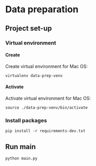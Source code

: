 # Data preparation

## Project set-up

### Virtual environment

#### Create

Create virtual environment for Mac OS:

```
virtualenv data-prep-venv
```

#### Activate

Activate virtual environment for Mac OS:

```
source ./data-prep-venv/bin/activate
```

### Install packages

```
pip install -r requirements-dev.txt
```

## Run main
```
python main.py
```
